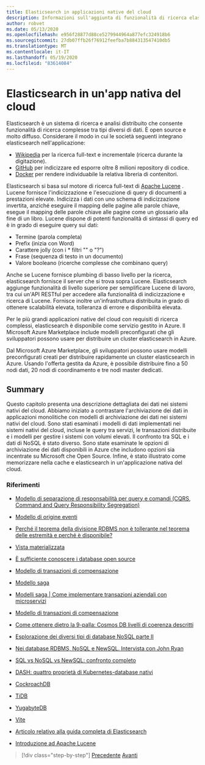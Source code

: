 ```yaml
---
title: Elasticsearch in applicazioni native del cloud
description: Informazioni sull'aggiunta di funzionalità di ricerca elastica alle applicazioni native del cloud.
author: robvet
ms.date: 05/13/2020
ms.openlocfilehash: e956f28877d88ce5279944964a877efc324918b6
ms.sourcegitcommit: 27db07ffb26f76912feefba7b884313547410db5
ms.translationtype: MT
ms.contentlocale: it-IT
ms.lasthandoff: 05/19/2020
ms.locfileid: "83614084"
---
```

# <a name="elasticsearch-in-a-cloud-native-app"></a>Elasticsearch in un'app nativa del cloud

Elasticsearch è un sistema di ricerca e analisi distribuito che consente funzionalità di ricerca complesse tra tipi diversi di dati. È open source e molto diffuso. Considerare il modo in cui le società seguenti integrano elasticsearch nell'applicazione:

- [Wikipedia](https://blog.wikimedia.org/2014/01/06/wikimedia-moving-to-elasticsearch/) per la ricerca full-text e incrementale (ricerca durante la digitazione).
- [GitHub](https://www.elastic.co/customers/github) per indicizzare ed esporre oltre 8 milioni repository di codice.  
- [Docker](https://www.elastic.co/customers/docker) per rendere individuabile la relativa libreria di contenitori.

Elasticsearch si basa sul motore di ricerca full-text di [Apache Lucene](https://lucene.apache.org/core/) . Lucene fornisce l'indicizzazione e l'esecuzione di query di documenti a prestazioni elevate. Indicizza i dati con uno schema di indicizzazione invertita, anziché eseguire il mapping delle pagine alle parole chiave, esegue il mapping delle parole chiave alle pagine come un glossario alla fine di un libro. Lucene dispone di potenti funzionalità di sintassi di query ed è in grado di eseguire query sui dati:

- Termine (parola completa)
- Prefix (inizia con Word)
- Carattere jolly (con i \* filtri "" o "?")
- Frase (sequenza di testo in un documento)
- Valore booleano (ricerche complesse che combinano query)

Anche se Lucene fornisce plumbing di basso livello per la ricerca, elasticsearch fornisce il server che si trova sopra Lucene. Elasticsearch aggiunge funzionalità di livello superiore per semplificare Lucene di lavoro, tra cui un'API RESTful per accedere alla funzionalità di indicizzazione e ricerca di Lucene. Fornisce inoltre un'infrastruttura distribuita in grado di ottenere scalabilità elevata, tolleranza di errore e disponibilità elevata.

Per le più grandi applicazioni native del cloud con requisiti di ricerca complessi, elasticsearch è disponibile come servizio gestito in Azure. Il Microsoft Azure Marketplace include modelli preconfigurati che gli sviluppatori possono usare per distribuire un cluster elasticsearch in Azure.

Dal Microsoft Azure Marketplace, gli sviluppatori possono usare modelli preconfigurati creati per distribuire rapidamente un cluster elasticsearch in Azure. Usando l'offerta gestita da Azure, è possibile distribuire fino a 50 nodi dati, 20 nodi di coordinamento e tre nodi master dedicati.

## <a name="summary"></a>Summary

Questo capitolo presenta una descrizione dettagliata dei dati nei sistemi nativi del cloud. Abbiamo iniziato a contrastare l'archiviazione dei dati in applicazioni monolitiche con modelli di archiviazione dei dati nei sistemi nativi del cloud. Sono stati esaminati i modelli di dati implementati nei sistemi nativi del cloud, incluse le query tra servizi, le transazioni distribuite e i modelli per gestire i sistemi con volumi elevati. Il confronto tra SQL e i dati di NoSQL è stato diverso. Sono state esaminate le opzioni di archiviazione dei dati disponibili in Azure che includono opzioni sia incentrate su Microsoft che Open Source. Infine, è stato illustrato come memorizzare nella cache e elasticsearch in un'applicazione nativa del cloud.

### <a name="references"></a>Riferimenti

- [Modello di separazione di responsabilità per query e comandi (CQRS, Command and Query Responsibility Segregation)](https://docs.microsoft.com/azure/architecture/patterns/cqrs)

- [Modello di origine eventi](https://docs.microsoft.com/azure/architecture/patterns/event-sourcing)

- [Perché il teorema della divisione RDBMS non è tollerante nel teorema delle estremità e perché è disponibile?](https://stackoverflow.com/questions/36404765/why-isnt-rdbms-partition-tolerant-in-cap-theorem-and-why-is-it-available)

- [Vista materializzata](https://docs.microsoft.com/azure/architecture/patterns/materialized-view)

- [È sufficiente conoscere i database open source](https://www.ibm.com/blogs/systems/all-you-really-need-to-know-about-open-source-databases/)

- [Modello di transazioni di compensazione](https://docs.microsoft.com/azure/architecture/patterns/compensating-transaction)

- [Modello saga](https://microservices.io/patterns/data/saga.html)

- [Modelli saga | Come implementare transazioni aziendali con microservizi](https://blog.couchbase.com/saga-pattern-implement-business-transactions-using-microservices-part/)

- [Modello di transazioni di compensazione](https://docs.microsoft.com/azure/architecture/patterns/compensating-transaction)

- [Come ottenere dietro la 9-palla: Cosmos DB livelli di coerenza descritti](https://blog.jeremylikness.com/blog/2018-03-23_getting-behind-the-9ball-cosmosdb-consistency-levels/)

- [Esplorazione dei diversi tipi di database NoSQL parte II](https://www.3pillarglobal.com/insights/exploring-the-different-types-of-nosql-databases)

- [Nei database RDBMS, NoSQL e NewSQL. Intervista con John Ryan](http://www.odbms.org/blog/2018/03/on-rdbms-nosql-and-newsql-databases-interview-with-john-ryan/)
  
- [SQL vs NoSQL vs NewSQL: confronto completo](https://www.xenonstack.com/blog/sql-vs-nosql-vs-newsql/)

- [DASH: quattro proprietà di Kubernetes-database nativi](https://thenewstack.io/dash-four-properties-of-kubernetes-native-databases/)

- [CockroachDB](https://www.cockroachlabs.com/)

- [TiDB](https://pingcap.com/en/)

- [YugabyteDB](https://www.yugabyte.com/)

- [Vite](https://vitess.io/)

- [Articolo relativo alla guida completa di Elasticsearch](http://shop.oreilly.com/product/0636920028505.do)
  
- [Introduzione ad Apache Lucene](https://www.baeldung.com/lucene)

>[!div class="step-by-step"]
>[Precedente](azure-caching.md) 
> [Avanti](resiliency.md) <!-- Next Chapter -->
